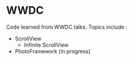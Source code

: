 # WWDC
Code learned from WWDC talks.
Topics include :
- ScrollView
     - Infinite ScrollView
- PhotoFramework (in progress)
